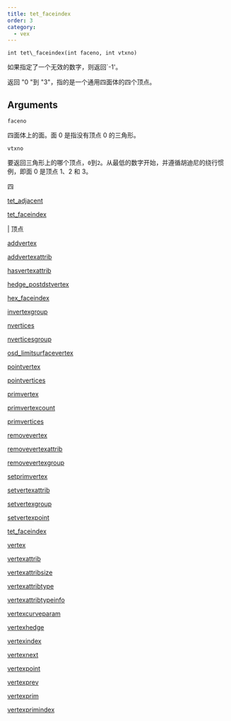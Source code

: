 ```yaml
---
title: tet_faceindex
order: 3
category:
  - vex
---
```


`int tet\_faceindex(int faceno, int vtxno)`

如果指定了一个无效的数字，则返回`-1'。

返回 "0 "到 "3"，指的是一个通用四面体的四个顶点。

## Arguments

`faceno`

四面体上的面。面 0 是指没有顶点 0 的三角形。

`vtxno`

要返回三角形上的哪个顶点，`0`到`2`。从最低的数字开始，并遵循胡迪尼的绕行惯例，即面 0 是顶点 1、2 和 3。

四

[tet_adjacent](tet_adjacent.html)

[tet_faceindex](tet_faceindex.html)

| 顶点

[addvertex](addvertex.html)

[addvertexattrib](addvertexattrib.html)

[hasvertexattrib](hasvertexattrib.html)

[hedge_postdstvertex](hedge_postdstvertex.html)

[hex_faceindex](hex_faceindex.html)

[invertexgroup](invertexgroup.html)

[nvertices](nvertices.html)

[nverticesgroup](nverticesgroup.html)

[osd_limitsurfacevertex](osd_limitsurfacevertex.html)

[pointvertex](pointvertex.html)

[pointvertices](pointvertices.html)

[primvertex](primvertex.html)

[primvertexcount](primvertexcount.html)

[primvertices](primvertices.html)

[removevertex](removevertex.html)

[removevertexattrib](removevertexattrib.html)

[removevertexgroup](removevertexgroup.html)

[setprimvertex](setprimvertex.html)

[setvertexattrib](setvertexattrib.html)

[setvertexgroup](setvertexgroup.html)

[setvertexpoint](setvertexpoint.html)

[tet_faceindex](tet_faceindex.html)

[vertex](vertex.html)

[vertexattrib](vertexattrib.html)

[vertexattribsize](vertexattribsize.html)

[vertexattribtype](vertexattribtype.html)

[vertexattribtypeinfo](vertexattribtypeinfo.html)

[vertexcurveparam](vertexcurveparam.html)

[vertexhedge](vertexhedge.html)

[vertexindex](vertexindex.html)

[vertexnext](vertexnext.html)

[vertexpoint](vertexpoint.html)

[vertexprev](vertexprev.html)

[vertexprim](vertexprim.html)

[vertexprimindex](vertexprimindex.html)
